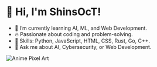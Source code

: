# 👋 Hi, I'm ShinsOcT!
- 🌱 I’m currently learning AI, ML, and Web Development.
- 🔥 Passionate about coding and problem-solving.
- 🎯 Skills: Python, JavaScript, HTML, CSS, Rust, Go, C++.
- 💬 Ask me about AI, Cybersecurity, or Web Development.

![Anime Pixel Art](https://giphy.com/gifs/8-bit-art-pixel-graphics-DxQJSfEOm5wFi)
